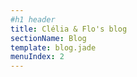 ```yaml
---
#h1 header
title: Clélia & Flo's blog
sectionName: Blog
template: blog.jade
menuIndex: 2
---
```



